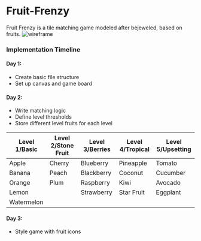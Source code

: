 # Fruit-Frenzy
Fruit Frenzy is a tile matching game modeled after bejeweled, based on fruits.
![wireframe]('./images/Fruit_frenzy.png')


 ### Implementation Timeline

 #### Day 1:
 * Create basic file structure
 * Set up canvas and game board


 #### Day 2:
 * Write matching logic
 * Define level thresholds
 * Store different level fruits for each level

 | Level 1/Basic | Level 2/Stone Fruit | Level 3/Berries | Level 4/Tropical | Level 5/Upsetting |
 | ------------- | ------------------- | --------------- | ---------------- | ----------------- |
 | Apple | Cherry | Blueberry | Pineapple | Tomato |
 | Banana | Peach | Blackberry | Coconut | Cucumber |
 | Orange | Plum | Raspberry | Kiwi | Avocado |
 | Lemon | | Strawberry | Star Fruit | Eggplant |
 | Watermelon | | | | |

 #### Day 3:
 * Style game with fruit icons
